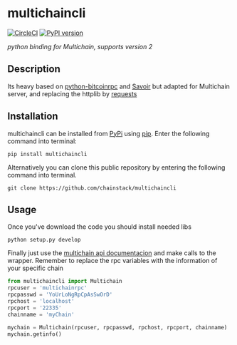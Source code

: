 # multichaincli
[![CircleCI](https://circleci.com/gh/chainstack/multichaincli/tree/master.svg?style=svg)](https://circleci.com/gh/chainstack/multichaincli/tree/master)
[![PyPI version](https://badge.fury.io/py/multichaincli.svg)](https://badge.fury.io/py/multichaincli)

_python binding for Multichain, supports version 2_
## Description

Its heavy based on [python-bitcoinrpc](https://github.com/jgarzik/python-bitcoinrpc) and [Savoir](https://github.com/DXMarkets/Savoir) but adapted for Multichain server, and replacing the httplib by [requests](http://docs.python-requests.org/en/master/)

## Installation

multichaincli can be installed from
[PyPi](https://pypi.python.org/pypi) using
[pip](https://pypi.python.org/pypi/pip). Enter the following command
into terminal:

    pip install multichaincli

Alternatively you can clone this public repository by entering the following
command into terminal.

    git clone https://github.com/chainstack/multichaincli

## Usage

Once you've download the code you should install needed libs

    python setup.py develop

Finally just use the [multichain api documentacion](http://www.multichain.com/developers/json-rpc-api/) and make calls to the wrapper.
Remember to replace the rpc variables with the information of your specific chain

```python
from multichaincli import Multichain
rpcuser = 'multichainrpc'
rpcpasswd = 'YoUrLoNgRpCpAsSwOrD'
rpchost = 'localhost'
rpcport = '22335'
chainname = 'myChain'

mychain = Multichain(rpcuser, rpcpasswd, rpchost, rpcport, chainname)
mychain.getinfo()
```
